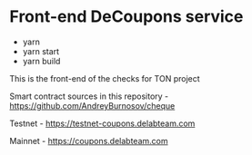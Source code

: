 # Front-end DeCoupons service

- yarn
- yarn start
- yarn build

This is the front-end of the checks for TON project

Smart contract sources in this repository - https://github.com/AndreyBurnosov/cheque

Testnet - https://testnet-coupons.delabteam.com 

Mainnet - https://coupons.delabteam.com


